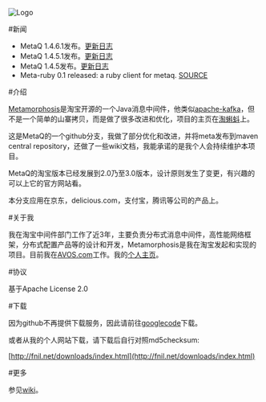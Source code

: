 ![Logo](http://photo.yupoo.com/killme2008/CLRQoBA9/medish.jpg)

#新闻
* MetaQ 1.4.6.1发布。[更新日志](https://github.com/killme2008/Metamorphosis/wiki/ReleaseNotes)
* MetaQ 1.4.5.1发布。[更新日志](https://github.com/killme2008/Metamorphosis/wiki/ReleaseNotes)
* MetaQ 1.4.5发布。[更新日志](https://github.com/killme2008/Metamorphosis/wiki/ReleaseNotes)
* Meta-ruby 0.1 released: a ruby client for metaq. [SOURCE](https://github.com/killme2008/Metamorphosis/tree/master/contrib/ruby/meta-ruby)

#介绍

[Metamorphosis](http://metaq.taobao.org/)是淘宝开源的一个Java消息中间件，他类似[apache-kafka](http://incubator.apache.org/kafka/)，但不是一个简单的山寨拷贝，而是做了很多改进和优化，项目的主页在[淘蝌蚪](http://metaq.taobao.org/)上。

这是MetaQ的一个github分支，我做了部分优化和改进，并将meta发布到maven central repository，还做了一些wiki文档，我能承诺的是我个人会持续维护本项目。

MetaQ的淘宝版本已经发展到2.0乃至3.0版本，设计原则发生了变更，有兴趣的可以上它的官方网站看。

本分支应用在京东，delicious.com，支付宝，腾讯等公司的产品上。

#关于我

我在淘宝中间件部门工作了近3年，主要负责分布式消息中间件，高性能网络框架，分布式配置产品等的设计和开发，Metamorphosis是我在淘宝发起和实现的项目。目前我在[AVOS.com](http://www.avos.com)工作。我的[个人主页](http://fnil.net/)。

#协议

基于Apache License 2.0

#下载

因为github不再提供下载服务，因此请前往[googlecode](http://code.google.com/p/meta-queue/downloads/list)下载。

或者从我的个人网站下载，请下载后自行对照md5checksum:

[http://fnil.net/downloads/index.html](http://fnil.net/downloads/index.html)

#更多

参见[wiki](https://github.com/killme2008/Metamorphosis/wiki)。
